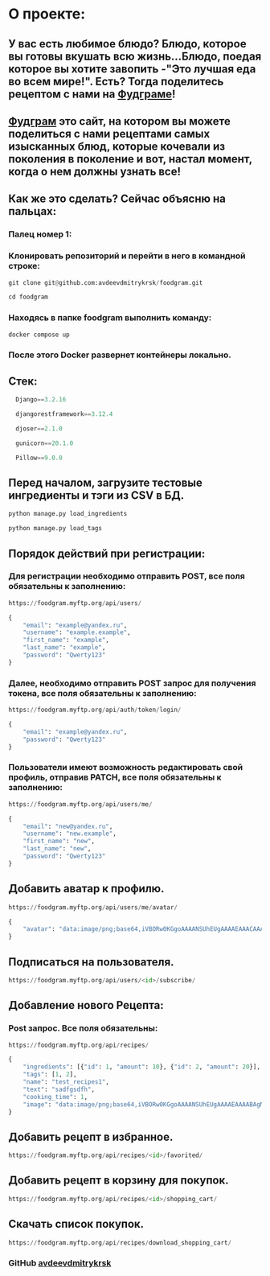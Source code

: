 # О проекте:
## У вас есть любимое блюдо? Блюдо, которое вы готовы вкушать всю жизнь...Блюдо, поедая которое вы хотите завопить -"Это лучшая еда во всем мире!". Есть? Тогда поделитесь рецептом с нами на [Фудграме](http://foodgram.myftp.org)!
## [Фудграм](http://foodgram.myftp.org) это сайт, на котором вы можете поделиться с нами рецептами самых изысканных блюд, которые кочевали из поколения в поколение и вот, настал момент, когда о нем должны узнать все! 
## Как же это сделать? Сейчас объясню на пальцах:
### Палец номер 1:
### **Клонировать репозиторий и перейти в него в командной строке:**
```python
git clone git@github.com:avdeevdmitrykrsk/foodgram.git
```
```python
cd foodgram
```
### Находясь в папке foodgram выполнить команду:
```python
docker compose up
```
### После этого Docker развернет контейнеры локально.


## Стек:
```python
  Django==3.2.16
```
```python
  djangorestframework==3.12.4
```
```python
  djoser==2.1.0
```
```python
  gunicorn==20.1.0
```
```python
  Pillow==9.0.0
```

## Перед началом, загрузите тестовые ингредиенты и тэги из CSV в БД.
```python
python manage.py load_ingredients
```
```python
python manage.py load_tags
```

## Порядок действий при регистрации:
### Для регистрации необходимо отправить POST, все поля обязательны к заполнению:
```python
https://foodgram.myftp.org/api/users/
```
```python
{
    "email": "example@yandex.ru",
    "username": "example.example",
    "first_name": "example",
    "last_name": "example",
    "password": "Qwerty123"
}
```

### Далее, необходимо отправить POST запрос для получения токена, все поля обязательны к заполнению:
```python
https://foodgram.myftp.org/api/auth/token/login/
```
```python
{
    "email": "example@yandex.ru",
    "password": "Qwerty123"
}
```

### Пользователи имеют возможность редактировать свой профиль, отправив PATCH, все поля обязательны к заполнению:
```python
https://foodgram.myftp.org/api/users/me/
```
```python
{
    "email": "new@yandex.ru",
    "username": "new.example",
    "first_name": "new",
    "last_name": "new",
    "password": "Qwerty123"
}
```

## Добавить аватар к профилю.
```python
https://foodgram.myftp.org/api/users/me/avatar/
```
```python
{
    "avatar": "data:image/png;base64,iVBORw0KGgoAAAANSUhEUgAAAAEAAACAAAACXBIWXMAAA7EAAAOxAGVKw4bAAAACklEQVQImWNoAAAAggCByxOyYQAAAABJRU5ErkJggg=="
}
```

## Подписаться на пользователя.
```python
https://foodgram.myftp.org/api/users/<id>/subscribe/
```

## Добавление нового Рецепта:
### Post запрос. Все поля обязательны:
```python
https://foodgram.myftp.org/api/recipes/
```
```python
{
    "ingredients": [{"id": 1, "amount": 10}, {"id": 2, "amount": 20}],
    "tags": [1, 2],
    "name": "test_recipes1",
    "text": "sadfgsdfh",
    "cooking_time": 1,
    "image": "data:image/png;base64,iVBORw0KGgoAAAANSUhEUgAAAAEAAAABAgMAAABiX1/S0ecCAAAACXBIWXMAAA7EAAAOxAGVKw4bAAAACklEQVQImWNoAAAAggCByxOyYQAAAABJRU5ErkJggg=="
}
```

## Добавить рецепт в избранное.
```python
https://foodgram.myftp.org/api/recipes/<id>/favorited/
```


## Добавить рецепт в корзину для покупок.
```python
https://foodgram.myftp.org/api/recipes/<id>/shopping_cart/
```

## Скачать список покупок.
```python
https://foodgram.myftp.org/api/recipes/download_shopping_cart/
```

### GitHub [avdeevdmitrykrsk](https://github.com/avdeevdmitrykrsk)
